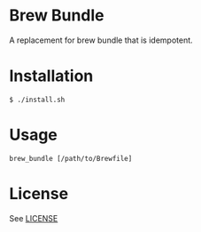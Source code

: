 Brew Bundle
===========

A replacement for brew bundle that is idempotent.

Installation
============

```
$ ./install.sh
```

Usage
=====

```
brew_bundle [/path/to/Brewfile]
```

License
======

See [LICENSE](https://github.com/faun/brew_bundle/blob/master/LICENSE)
